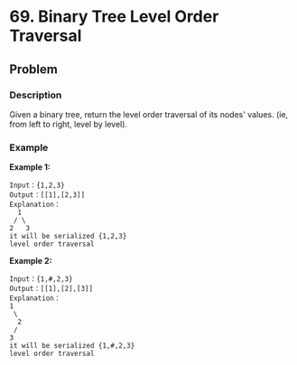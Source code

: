 # 69. Binary Tree Level Order Traversal

## Problem

### Description

Given a binary tree, return the level order traversal of its nodes' values. \(ie, from left to right, level by level\).

### Example

**Example 1:**

```text
Input：{1,2,3}
Output：[[1],[2,3]]
Explanation：
  1
 / \
2   3
it will be serialized {1,2,3}
level order traversal
```

**Example 2:**

```text
Input：{1,#,2,3}
Output：[[1],[2],[3]]
Explanation：
1
 \
  2
 /
3
it will be serialized {1,#,2,3}
level order traversal
```

